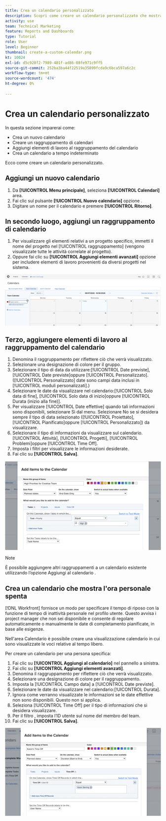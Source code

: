```yaml
---
title: Crea un calendario personalizzato
description: Scopri come creare un calendario personalizzato che mostra gli elementi di lavoro e l’orario di inattività personale.
activity: use
team: Technical Marketing
feature: Reports and Dashboards
type: Tutorial
role: User
level: Beginner
thumbnail: create-a-custom-calendar.png
kt: 10024
exl-id: d5c928f2-7989-401f-ad86-08fe971c9ff5
source-git-commit: 252ba3ba44f22519a35899fcda9c6bca597a6c2c
workflow-type: tm+mt
source-wordcount: '474'
ht-degree: 0%

---
```


# Crea un calendario personalizzato

In questa sezione imparerai come:

* Crea un nuovo calendario
* Creare un raggruppamento di calendari
* Aggiungi elementi di lavoro al raggruppamento del calendario
* Crea un calendario a tempo indeterminato

Ecco come creare un calendario personalizzato.

## Aggiungi un nuovo calendario

1. Da **[!UICONTROL Menu principale]**, seleziona **[!UICONTROL Calendari]** area.
1. Fai clic sul pulsante **[!UICONTROL Nuovo calendario]** opzione .
1. Digitare un nome per il calendario e premere **[!UICONTROL Ritorno]**.

## In secondo luogo, aggiungi un raggruppamento di calendario

1. Per visualizzare gli elementi relativi a un progetto specifico, immetti il nome del progetto nel [!UICONTROL raggruppamento] (vengono visualizzate tutte le attività correlate al progetto).
1. Oppure fai clic su **[!UICONTROL Aggiungi elementi avanzati]** opzione per includere elementi di lavoro provenienti da diversi progetti nel sistema.

![Immagine della schermata per aggiungere un raggruppamento a un calendario](assets/calendar-2-1.png)

## Terzo, aggiungere elementi di lavoro al raggruppamento del calendario

1. Denomina il raggruppamento per riflettere ciò che verrà visualizzato.
1. Selezionare una designazione di colore per il gruppo.
1. Selezionare il tipo di data da utilizzare:[!UICONTROL Date previste], [!UICONTROL Date previste]oppure [!UICONTROL Personalizzato]. ([!UICONTROL Personalizzato] date sono campi data inclusi in [!UICONTROL moduli personalizzati].)
1. Selezionare le date da visualizzare nel calendario:[!UICONTROL Solo data di fine], [!UICONTROL Solo data di inizio]oppure [!UICONTROL Durata (inizio alla fine)].
1. Per visualizzare [!UICONTROL Date effettive] quando tali informazioni sono disponibili, selezionare Sì dal menu. Selezionare No se si desidera sempre il tipo di data selezionato ([!UICONTROL Proiettato], [!UICONTROL Pianificato]oppure [!UICONTROL Personalizzato]) da visualizzare.
1. Selezionare il tipo di informazioni da visualizzare sul calendario.[!UICONTROL Attività], [!UICONTROL Progetti], [!UICONTROL Problemi]oppure [!UICONTROL Time Off].
1. Imposta i filtri per visualizzare le informazioni desiderate.
1. Fai clic su **[!UICONTROL Salva]**.

![Immagine della schermata per aggiungere elementi di lavoro a un raggruppamento di calendari](assets/calendar-2-2.png)

>[!NOTE]
>
>È possibile aggiungere altri raggruppamenti a un calendario esistente utilizzando l’opzione Aggiungi al calendario .

## Crea un calendario che mostra l&#39;ora personale spenta

[!DNL Workfront] fornisce un modo per specificare il tempo di riposo con la funzione di tempo di inattività personale nel profilo utente. Questo avvisa i project manager che non sei disponibile e consente di regolare automaticamente o manualmente le date di completamento pianificate, in base alle esigenze.

Nell&#39;area Calendario è possibile creare una visualizzazione calendario in cui sono visualizzate le voci relative al tempo libero.

Per creare un calendario per una persona specifica:

1. Fai clic su **[!UICONTROL Aggiungi al calendario]** nel pannello a sinistra.
1. Fai clic su **[!UICONTROL Aggiungi elementi avanzati]**.
1. Denomina il raggruppamento per riflettere ciò che verrà visualizzato.
1. Selezionare una designazione di colore per il raggruppamento.
1. Imposta la [!UICONTROL Campo data] a [!UICONTROL Date previste].
1. Selezionare le date da visualizzare nel calendario:[!UICONTROL Durata].
1. Ignora come verranno visualizzate le informazioni se le date effettive non sono disponibili. Questo non si applica.
1. Seleziona [!UICONTROL Time Off] per il tipo di informazioni che si desidera visualizzare.
1. Per il filtro , imposta l’ID utente sul nome del membro del team.
1. Fai clic su **[!UICONTROL Salva]**.

![Immagine della schermata che consente di aggiungere le voci del tempo libero a un raggruppamento di calendari](assets/calendar-2-3.png)
